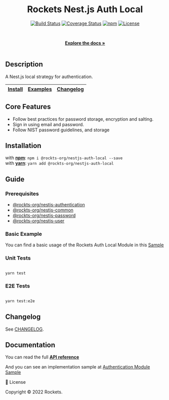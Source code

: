 <div align="center">
  <h1 align="center">Rockets Nest.js Auth Local</h1>

  <p align="center">
    <a href="https://travis-ci.org"><img src="https://img.shields.io/travis" alt="Build Status" /></a>
    <a href="https://coveralls.io/github/onury/accesscontrol?branch=master"><img src="https://img.shields.io/coveralls" alt="Coverage Status" /></a>
    <a href="https://www.npmjs.com/package/accesscontrol"><img src="http://img.shields.io/npm/v" alt="npm" /></a>
    <a href="https://github.com/"><img src="http://img.shields.io/npm/l/" alt="License" /></a>
</p>
<br />

<p align="center">
    <a href="https://github.com"><strong>Explore the docs »</strong></a>
    <br />
    <br />
  </p>
</div>

## Description

A Nest.js local strategy for authentication.

<table>
  <thead>
    <tr>
      <th><a href="#installation">Install</a></th>
      <th><a href="#guide">Examples</a></th>
      <th><a href="#changelog">Changelog</a></th>
    </tr>
  </thead>
</table>

## Core Features

- Follow best practices for password storage, encryption and salting.
- Sign in using email and password.
- Follow NIST password guidelines, and storage

## Installation

with [**npm**](https://www.npmjs.com/package): `npm i @rockts-org/nestjs-auth-local --save`  
with [**yarn**](https://yarn.pm): `yarn add @rockts-org/nestjs-auth-local`

## Guide

### Prerequisites

- [@rockts-org/nestjs-authentication](https://github.com)
- [@rockts-org/nestjs-common](https://github.com)
- [@rockts-org/nestjs-password](https://github.com)
- [@rockts-org/nestjs-user](https://github.com)

### Basic Example

You can find a basic usage of the Rockets Auth Local Module in this [Sample](https://github.com)

### Unit Tests

```bash

yarn test

```

### E2E Tests

```bash

yarn test:e2e

```

## Changelog

See [CHANGELOG](https://github.com).

## Documentation

You can read the full [**API reference**](https://github.com)

And you can see an implementation sample at [Authentication Module Sample](https://github.com)

📝 License

Copyright © 2022 Rockets.
